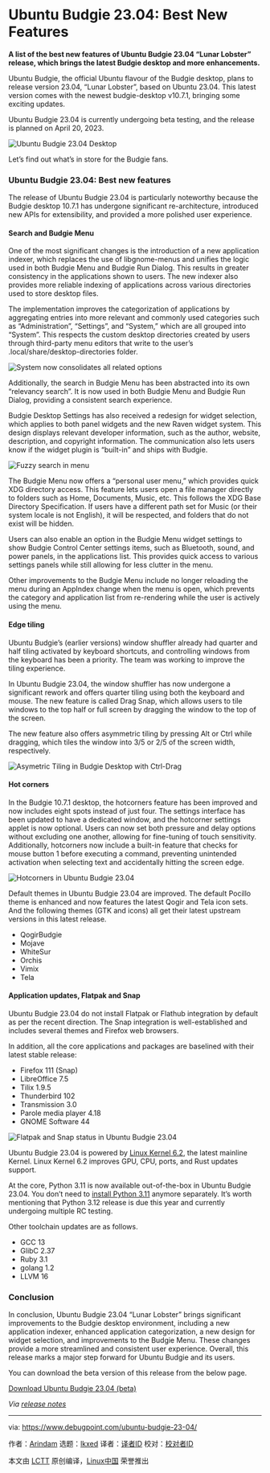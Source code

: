 [#]: subject: "Ubuntu Budgie 23.04: Best New Features"
[#]: via: "https://www.debugpoint.com/ubuntu-budgie-23-04/"
[#]: author: "Arindam https://www.debugpoint.com/author/admin1/"
[#]: collector: "lkxed"
[#]: translator: ""
[#]: reviewer: " "
[#]: publisher: " "
[#]: url: " "

Ubuntu Budgie 23.04: Best New Features
======

**A list of the best new features of Ubuntu Budgie 23.04 “Lunar Lobster” release, which brings the latest Budgie desktop and more enhancements.**

Ubuntu Budgie, the official Ubuntu flavour of the Budgie desktop, plans to release version 23.04, “Lunar Lobster”, based on Ubuntu 23.04. This latest version comes with the newest budgie-desktop v10.7.1, bringing some exciting updates.

Ubuntu Budgie 23.04 is currently undergoing beta testing, and the release is planned on April 20, 2023.

![Ubuntu Budgie 23.04 Desktop][1]

Let’s find out what’s in store for the Budgie fans.

### Ubuntu Budgie 23.04: Best new features

The release of Ubuntu Budgie 23.04 is particularly noteworthy because the Budgie desktop 10.7.1 has undergone significant re-architecture, introduced new APIs for extensibility, and provided a more polished user experience.

#### Search and Budgie Menu

One of the most significant changes is the introduction of a new application indexer, which replaces the use of libgnome-menus and unifies the logic used in both Budgie Menu and Budgie Run Dialog. This results in greater consistency in the applications shown to users. The new indexer also provides more reliable indexing of applications across various directories used to store desktop files.

The implementation improves the categorization of applications by aggregating entries into more relevant and commonly used categories such as “Administration”, “Settings”, and “System,” which are all grouped into “System”. This respects the custom desktop directories created by users through third-party menu editors that write to the user’s .local/share/desktop-directories folder.

![System now consolidates all related options][2]

Additionally, the search in Budgie Menu has been abstracted into its own “relevancy search”. It is now used in both Budgie Menu and Budgie Run Dialog, providing a consistent search experience.

Budgie Desktop Settings has also received a redesign for widget selection, which applies to both panel widgets and the new Raven widget system. This design displays relevant developer information, such as the author, website, description, and copyright information. The communication also lets users know if the widget plugin is “built-in” and ships with Budgie.

![Fuzzy search in menu][3]

The Budgie Menu now offers a “personal user menu,” which provides quick XDG directory access. This feature lets users open a file manager directly to folders such as Home, Documents, Music, etc. This follows the XDG Base Directory Specification. If users have a different path set for Music (or their system locale is not English), it will be respected, and folders that do not exist will be hidden.

Users can also enable an option in the Budgie Menu widget settings to show Budgie Control Center settings items, such as Bluetooth, sound, and power panels, in the applications list. This provides quick access to various settings panels while still allowing for less clutter in the menu.

Other improvements to the Budgie Menu include no longer reloading the menu during an AppIndex change when the menu is open, which prevents the category and application list from re-rendering while the user is actively using the menu.

#### Edge tiling

Ubuntu Budgie’s (earlier versions) window shuffler already had quarter and half tiling activated by keyboard shortcuts, and controlling windows from the keyboard has been a priority. The team was working to improve the tiling experience.

In Ubuntu Budgie 23.04, the window shuffler has now undergone a significant rework and offers quarter tiling using both the keyboard and mouse. The new feature is called Drag Snap, which allows users to tile windows to the top half or full screen by dragging the window to the top of the screen.

The new feature also offers asymmetric tiling by pressing Alt or Ctrl while dragging, which tiles the window into 3/5 or 2/5 of the screen width, respectively.

![Asymetric Tiling in Budgie Desktop with Ctrl-Drag][4]

#### Hot corners

In the Budgie 10.7.1 desktop, the hotcorners feature has been improved and now includes eight spots instead of just four. The settings interface has been updated to have a dedicated window, and the hotcorner settings applet is now optional. Users can now set both pressure and delay options without excluding one another, allowing for fine-tuning of touch sensitivity. Additionally, hotcorners now include a built-in feature that checks for mouse button 1 before executing a command, preventing unintended activation when selecting text and accidentally hitting the screen edge.

![Hotcorners in Ubuntu Budgie 23.04][5]

Default themes in Ubuntu Budgie 23.04 are improved. The default Pocillo theme is enhanced and now features the latest Qogir and Tela icon sets. And the following themes (GTK and icons) all get their latest upstream versions in this latest release.

- QogirBudgie
- Mojave
- WhiteSur
- Orchis
- Vimix
- Tela

#### Application updates, Flatpak and Snap

Ubuntu Budgie 23.04 do not install Flatpak or Flathub integration by default as per the recent direction. The Snap integration is well-established and includes several themes and Firefox web browsers.

In addition, all the core applications and packages are baselined with their latest stable release:

- Firefox 111 (Snap)
- LibreOffice 7.5
- Tilix 1.9.5
- Thunderbird 102
- Transmission 3.0
- Parole media player 4.18
- GNOME Software 44

![Flatpak and Snap status in Ubuntu Budgie 23.04][6]

Ubuntu Budgie 23.04 is powered by [Linux Kernel 6.2][7], the latest mainline Kernel. Linux Kernel 6.2 improves GPU, CPU, ports, and Rust updates support.

At the core, Python 3.11 is now available out-of-the-box in Ubuntu Budgie 23.04. You don’t need to [install Python 3.11][8] anymore separately. It’s worth mentioning that Python 3.12 release is due this year and currently undergoing multiple RC testing.

Other toolchain updates are as follows.

- GCC 13
- GlibC 2.37
- Ruby 3.1
- golang 1.2
- LLVM 16

### Conclusion

In conclusion, Ubuntu Budgie 23.04 “Lunar Lobster” brings significant improvements to the Budgie desktop environment, including a new application indexer, enhanced application categorization, a new design for widget selection, and improvements to the Budgie Menu. These changes provide a more streamlined and consistent user experience. Overall, this release marks a major step forward for Ubuntu Budgie and its users.

You can download the beta version of this release from the below page.

[Download Ubuntu Budgie 23.04 (beta)][9]

_Via [release notes][10]_

--------------------------------------------------------------------------------

via: https://www.debugpoint.com/ubuntu-budgie-23-04/

作者：[Arindam][a]
选题：[lkxed][b]
译者：[译者ID](https://github.com/译者ID)
校对：[校对者ID](https://github.com/校对者ID)

本文由 [LCTT](https://github.com/LCTT/TranslateProject) 原创编译，[Linux中国](https://linux.cn/) 荣誉推出

[a]: https://www.debugpoint.com/author/admin1/
[b]: https://github.com/lkxed/
[1]: https://www.debugpoint.com/wp-content/uploads/2023/04/Ubuntu-Budgie-23.04-Desktop.jpg
[2]: https://www.debugpoint.com/wp-content/uploads/2023/04/System-now-consolidates-all-related-options.jpg
[3]: https://www.debugpoint.com/wp-content/uploads/2023/04/Fuzzy-search-in-menu.jpg
[4]: https://www.debugpoint.com/wp-content/uploads/2023/04/Asymetric-Tiling-in-Budgie-Desktop-with-Ctrl-Drag.jpg
[5]: https://www.debugpoint.com/wp-content/uploads/2023/04/Hotcorners-in-Ubuntu-Budgie-23.04.jpg
[6]: https://www.debugpoint.com/wp-content/uploads/2023/04/Flatpak-and-Snap-status-in-Ubuntu-Budgie-23.04.jpg
[7]: https://www.debugpoint.com/linux-kernel-6-2/
[8]: https://www.debugpoint.com/install-python-3-11-ubuntu/
[9]: https://cdimage.ubuntu.com/ubuntu-budgie/releases/23.04/beta/
[10]: https://ubuntubudgie.org/2023/04/ubuntu-budgie-23-04-release-notes/
